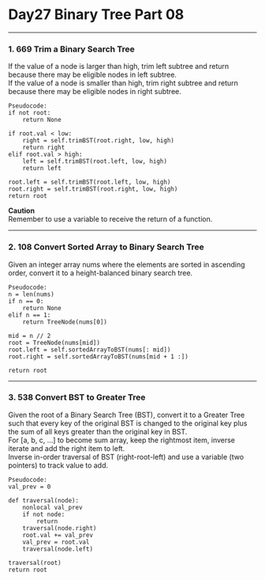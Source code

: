 # Day27 Binary Tree Part 08

---

### 1. 669 Trim a Binary Search Tree
If the value of a node is larger than high, trim left subtree and return because there may be eligible nodes in left subtree.  
If the value of a node is smaller than high, trim right subtree and return because there may be eligible nodes in right subtree.  

```
Pseudocode:
if not root:
    return None

if root.val < low:
    right = self.trimBST(root.right, low, high)
    return right
elif root.val > high:
    left = self.trimBST(root.left, low, high)
    return left

root.left = self.trimBST(root.left, low, high)
root.right = self.trimBST(root.right, low, high)
return root
```
**Caution**  
Remember to use a variable to receive the return of a function.  

---

### 2. 108 Convert Sorted Array to Binary Search Tree
Given an integer array nums where the elements are sorted in ascending order, convert it to a height-balanced binary search tree.  

```
Pseudocode:
n = len(nums)
if n == 0:
    return None
elif n == 1:
    return TreeNode(nums[0])

mid = n // 2
root = TreeNode(nums[mid])
root.left = self.sortedArrayToBST(nums[: mid])
root.right = self.sortedArrayToBST(nums[mid + 1 :])

return root
```

---

### 3. 538 Convert BST to Greater Tree
Given the root of a Binary Search Tree (BST), convert it to a Greater Tree such that every key of the original BST is changed to the original key plus the sum of all keys greater than the original key in BST.  
For [a, b, c, ...] to become sum array, keep the rightmost item, inverse iterate and add the right item to left.  
Inverse in-order traversal of BST (right-root-left) and use a variable (two pointers) to track value to add.  

```
Pseudocode:
val_prev = 0

def traversal(node):
    nonlocal val_prev
    if not node:
        return
    traversal(node.right)
    root.val += val_prev
    val_prev = root.val
    traversal(node.left)

traversal(root)
return root
```
